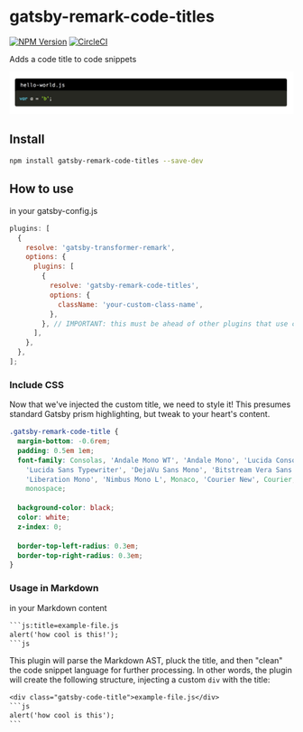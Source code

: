 # gatsby-remark-code-titles

[![NPM Version](https://img.shields.io/npm/v/gatsby-remark-code-titles.svg)](https://www.npmjs.com/package/gatsby-remark-code-titles) [![CircleCI](https://circleci.com/gh/DSchau/gatsby-remark-code-titles.svg?style=svg)](https://circleci.com/gh/DSchau/gatsby-remark-code-titles)

Adds a code title to code snippets

![Code title example](./example/code-title.png)

## Install

```bash
npm install gatsby-remark-code-titles --save-dev
```

## How to use

in your gatsby-config.js

```js
plugins: [
  {
    resolve: 'gatsby-transformer-remark',
    options: {
      plugins: [
        {
          resolve: 'gatsby-remark-code-titles',
          options: {
            className: 'your-custom-class-name',
          },
        }, // IMPORTANT: this must be ahead of other plugins that use code blocks
      ],
    },
  },
];
```

### Include CSS

Now that we've injected the custom title, we need to style it! This presumes standard Gatsby prism highlighting, but tweak to your heart's content.

```css
.gatsby-remark-code-title {
  margin-bottom: -0.6rem;
  padding: 0.5em 1em;
  font-family: Consolas, 'Andale Mono WT', 'Andale Mono', 'Lucida Console',
    'Lucida Sans Typewriter', 'DejaVu Sans Mono', 'Bitstream Vera Sans Mono',
    'Liberation Mono', 'Nimbus Mono L', Monaco, 'Courier New', Courier,
    monospace;

  background-color: black;
  color: white;
  z-index: 0;

  border-top-left-radius: 0.3em;
  border-top-right-radius: 0.3em;
}
```

### Usage in Markdown

in your Markdown content

````
```js:title=example-file.js
alert('how cool is this!');
```js
````

This plugin will parse the Markdown AST, pluck the title, and then "clean" the code snippet language for further processing. In other words, the plugin will create the following structure, injecting a custom `div` with the title:

````
<div class="gatsby-code-title">example-file.js</div>
```js
alert('how cool is this');
```
````
